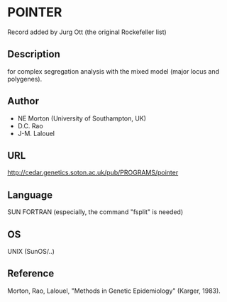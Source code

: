 # POINTER
Record added by Jurg Ott (the original Rockefeller list)

## Description
for complex segregation analysis with the mixed model (major locus and polygenes).

## Author
* NE Morton (University of Southampton, UK)
* D.C. Rao
* J-M. Lalouel

## URL
http://cedar.genetics.soton.ac.uk/pub/PROGRAMS/pointer

## Language
SUN FORTRAN (especially, the command "fsplit" is needed)

## OS
UNIX (SunOS/..)

## Reference
Morton, Rao, Lalouel, "Methods in Genetic Epidemiology" (Karger, 1983).